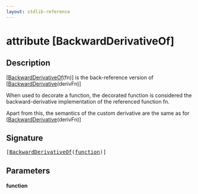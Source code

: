 ```yaml
---
layout: stdlib-reference
---
```


# attribute [BackwardDerivativeOf]

## Description

<span class='code'>[<a href=".">BackwardDerivativeOf</a>(fn)]</span> is the back-reference version of <span class='code'>[<a href="../backwardderivative-08.md">BackwardDerivative</a>(derivFn)]</span>

When used to decorate a function, the decorated function is considered the backward-derivative
implementation of the referenced function <span class='code'>fn</span>.

Apart from this, the semantics of the custom derivative are the same as for
<span class='code'>[<a href="../backwardderivative-08.md">BackwardDerivative</a>(derivFn)]</span>


## Signature

<pre>
[<a href=".">BackwardDerivativeOf</a>(<a href=".#decl-function" class="code_param">function</a>)]
</pre>

## Parameters

####  <a id="decl-function"></a>function

